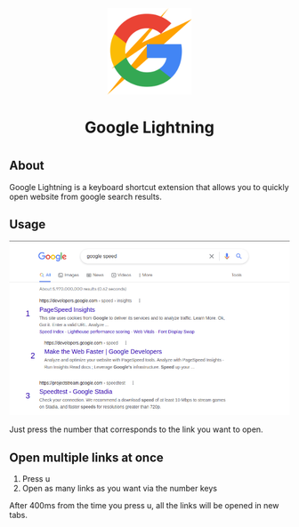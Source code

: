 <p align="center"><img width="30%" src="icons/icon.png" alt="Oh My Zsh"></p>

<h1 align="center">Google Lightning<h1>
  
## About

Google Lightning is a keyboard shortcut extension that allows you to
quickly open website from google search results.

## Usage

![thumbnail](./images/thumbnail.png)

Just press the number that corresponds to the link you want to open.

## Open multiple links at once

1. Press u
2. Open as many links as you want via the number keys

After 400ms from the time you press u, all the links will be opened in new tabs.